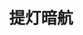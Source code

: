 ---
title: 提灯暗航
description: 3rd Album「提灯暗航」 収録曲
image:

# Badge style
style:
    background: "#e27602"
    color: "#fff"
---